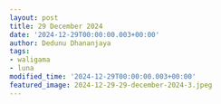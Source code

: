 ```yaml
---
layout: post
title: 29 December 2024
date: '2024-12-29T00:00:00.003+00:00'
author: Dedunu Dhananjaya
tags:
- waligama
- luna
modified_time: '2024-12-29T00:00:00.003+00:00'
featured_image: 2024-12-29-29-december-2024-3.jpeg
---
```


